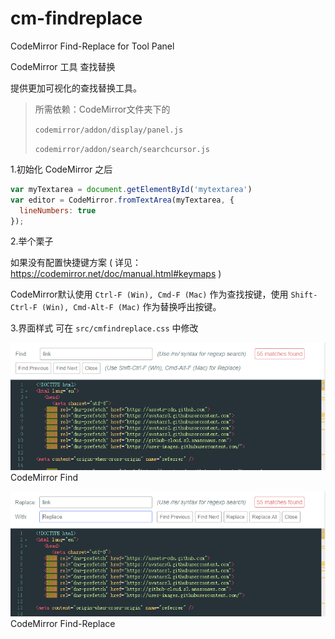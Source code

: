 # cm-findreplace
CodeMirror Find-Replace for Tool Panel

CodeMirror 工具 查找替换

提供更加可视化的查找替换工具。

> 所需依赖：CodeMirror文件夹下的
>
> `codemirror/addon/display/panel.js`
>
> `codemirror/addon/search/searchcursor.js`

1.初始化 CodeMirror 之后
```javascript
var myTextarea = document.getElementById('mytextarea')
var editor = CodeMirror.fromTextArea(myTextarea, {
  lineNumbers: true
});
```

2.举个栗子

如果没有配置快捷键方案 ( 详见：https://codemirror.net/doc/manual.html#keymaps )

CodeMirror默认使用 `Ctrl-F (Win), Cmd-F (Mac)` 作为查找按键，使用 `Shift-Ctrl-F (Win), Cmd-Alt-F (Mac)` 作为替换呼出按键。

3.界面样式 可在 `src/cmfindreplace.css` 中修改

![CodeMirror Find](./example/example-find.png)
CodeMirror Find

![CodeMirror Find-Replace](./example/example-replace.png)
CodeMirror Find-Replace
